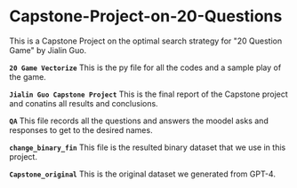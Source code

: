 # Capstone-Project-on-20-Questions
This is a Capstone Project on the optimal search strategy for "20 Question Game" by Jialin Guo. 


**`20 Game Vectorize`** This is the py file for all the codes and a sample play of the game. 


**`Jialin Guo Capstone Project`** This is the final report of the Capstone project and conatins all results and conclusions. 


**`QA`** This file records all the questions and answers the moodel asks and responses to get to the desired names. 


**`change_binary_fin`** This file is the resulted binary dataset that we use in this project. 


**`Capstone_original`** This is the original dataset we generated from GPT-4.
